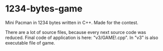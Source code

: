 # 1234-bytes-game
Mini Pacman in 1234 bytes written in C++. Made for the contest.

There are a lot of source files, because every next source code was reduced. 
Final code of application is here: "v3/GAME!.cpp". In "v3" is also executable file of game.
